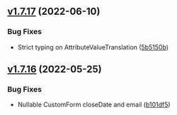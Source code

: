 ## [v1.7.17](https://github.com/roadiz/roadiz/compare/v1.7.16...v) (2022-06-10)

### Bug Fixes

* Strict typing on AttributeValueTranslation ([5b5150b](https://github.com/roadiz/roadiz/commit/5b5150b9e336d35d7a51dc4cd9f1de9f40e85f02))

## [v1.7.16](https://github.com/roadiz/roadiz/compare/v1.7.15...v1.7.16) (2022-05-25)

### Bug Fixes

* Nullable CustomForm closeDate and email ([b101df5](https://github.com/roadiz/roadiz/commit/b101df5f32cedc755c03d0e4ddb835039a835989))

